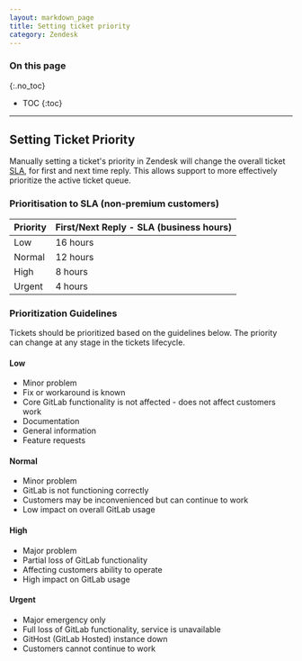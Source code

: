 ```yaml
---
layout: markdown_page
title: Setting ticket priority
category: Zendesk
---
```


### On this page
{:.no_toc}

- TOC
{:toc}

----

## Setting Ticket Priority

Manually setting a ticket's priority in Zendesk will change the overall ticket [SLA](https://about.gitlab.com/handbook/support/#sla), for first and next time reply. This allows support to more effectively prioritize the active ticket queue.

### Prioritisation to SLA (non-premium customers)

| Priority | First/Next Reply - SLA (business hours) |
|----------|-----------------------------------------|
| Low      |  16 hours                               |
| Normal   |  12 hours                               |
| High     |  8 hours                                |
| Urgent   |  4 hours                                |

### Prioritization Guidelines

Tickets should be prioritized based on the guidelines below. The priority can change at any stage in the tickets lifecycle.

#### Low

+ Minor problem
+ Fix or workaround is known
+ Core GitLab functionality is not affected - does not affect customers work
+ Documentation
+ General information
+ Feature requests

#### Normal

+ Minor problem
+ GitLab is not functioning correctly
+ Customers may be inconvenienced but can continue to work
+ Low impact on overall GitLab usage

#### High

+ Major problem
+ Partial loss of GitLab functionality
+ Affecting customers ability to operate
+ High impact on GitLab usage

#### Urgent

+ Major emergency only
+ Full loss of GitLab functionality, service is unavailable
+ GitHost (GitLab Hosted) instance down
+ Customers cannot continue to work
